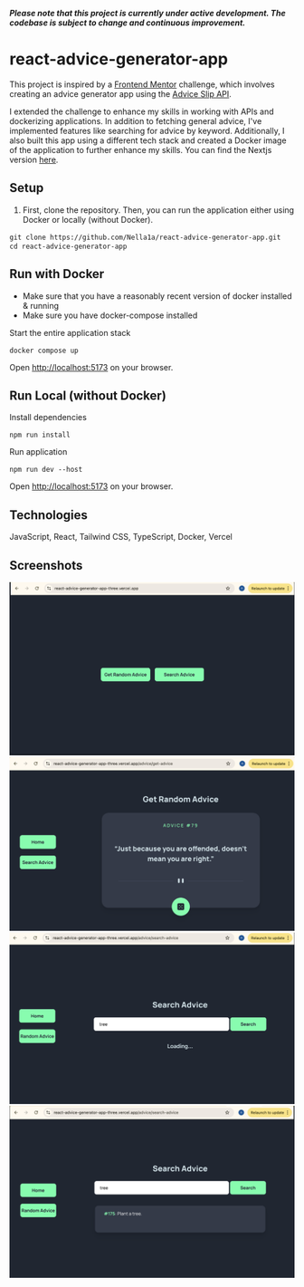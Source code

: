 **_Please note that this project is currently under active development. The codebase is subject to change and continuous improvement._**

# react-advice-generator-app

This project is inspired by a [Frontend Mentor](https://www.frontendmentor.io/home) challenge, which involves creating an advice generator app using the [Advice Slip API](https://api.adviceslip.com/).

I extended the challenge to enhance my skills in working with APIs and dockerizing applications. In addition to fetching general advice, I've implemented features like searching for advice by keyword. Additionally, I also built this app using a different tech stack and created a Docker image of the application to further enhance my skills.
You can find the Nextjs version [here](https://github.com/Nella1a/nextjs-advice-generator).

## Setup

1. First, clone the repository. Then, you can run the application either using Docker or locally (without Docker).

```text
git clone https://github.com/Nella1a/react-advice-generator-app.git
cd react-advice-generator-app
```

## Run with Docker

- Make sure that you have a reasonably recent version of docker installed & running
- Make sure you have docker-compose installed

Start the entire application stack

```text
docker compose up
```

Open <http://localhost:5173> on your browser.

## Run Local (without Docker)

Install dependencies

```text
npm run install
```

Run application

```text
npm run dev --host
```

Open <http://localhost:5173> on your browser.

## Technologies

JavaScript, React, Tailwind CSS, TypeScript, Docker, Vercel

## Screenshots

![Index Page](./public/images/index.png)
![Get-Random-Page](./public/images/getRandomAdvice.png)
![Search-Page](./public/images/SearchAdvice.png)
![Search-Advice-Result-Page](./public/images/SearchAdviceResult.png)
